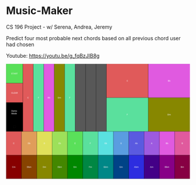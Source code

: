 # Music-Maker

CS 196 Project - w/ Serena, Andrea, Jeremy

Predict four most probable next chords based on all previous chord user had chosen

Youtube: https://youtu.be/g_fqBzJlB8g

<img src="demo/demo.png" alt="UI Demo" />
